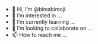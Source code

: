 - 👋 Hi, I’m @bimabimoji
- 👀 I’m interested in ...
- 🌱 I’m currently learning ...
- 💞️ I’m looking to collaborate on ...
- 📫 How to reach me ...

<!---
bimabimoji/bimabimoji is a ✨ special ✨ repository because its `README.md` (this file) appears on your GitHub profile.
You can click the Preview link to take a look at your changes.
--->
